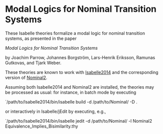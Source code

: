 # Modal Logics for Nominal Transition Systems

These Isabelle theories formalize a modal logic for nominal transition
systems, as presented in the paper

  *Modal Logics for Nominal Transition Systems*

by Joachim Parrow, Johannes Borgström, Lars-Henrik Eriksson, Ramunas
Gutkovas, and Tjark Weber.

These theories are known to work with
[Isabelle2014](https://isabelle.in.tum.de/)
and the corresponding version of
[Nominal2](https://isabelle.in.tum.de/nominal/download.html).

Assuming both Isabelle2014 and Nominal2 are installed, the theories
may be processed as usual: for instance, in batch mode by executing

  `/path/to/Isabelle2014/bin/isabelle build -d /path/to/Nominal/ -D .

or interactively in Isabelle/jEdit by executing, e.g.,

  `/path/to/Isabelle2014/bin/isabelle jedit -d /path/to/Nominal/ -l Nominal2 Equivalence_Implies_Bisimilarity.thy

